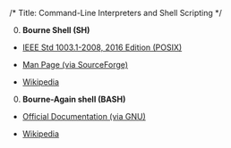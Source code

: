 /*
Title: Command-Line Interpreters and Shell Scripting
*/

0. **Bourne Shell (SH)**

 * [IEEE Std 1003.1-2008, 2016 Edition (POSIX)](http://pubs.opengroup.org/onlinepubs/9699919799/)
 
 * [Man Page (via SourceForge)](http://heirloom.sourceforge.net/sh/sh.1.html)
 
 * [Wikipedia](https://en.wikipedia.org/wiki/Bourne_shell)
 

0. **Bourne-Again shell (BASH)**

  * [Official Documentation (via GNU)](https://www.gnu.org/software/bash/manual/bashref.html)

  * [Wikipedia](https://en.wikipedia.org/wiki/Bash_(Unix_shell))
